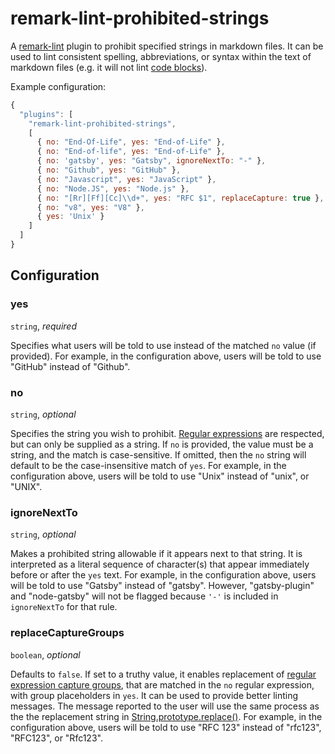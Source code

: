 # remark-lint-prohibited-strings

A [remark-lint](https://www.npmjs.com/package/remark-lint) plugin to prohibit specified strings in markdown files. It can be used to lint consistent spelling, abbreviations, or syntax within the text of markdown files (e.g. it will not lint [code blocks](https://www.markdownguide.org/extended-syntax/#fenced-code-blocks)).

Example configuration:
```javascript
{
  "plugins": [
    "remark-lint-prohibited-strings",
    [
      { no: "End-Of-Life", yes: "End-of-Life" },
      { no: "End-of-life", yes: "End-of-Life" },
      { no: 'gatsby', yes: "Gatsby", ignoreNextTo: "-" },
      { no: "Github", yes: "GitHub" },
      { no: "Javascript", yes: "JavaScript" },
      { no: "Node.JS", yes: "Node.js" },
      { no: "[Rr][Ff][Cc]\\d+", yes: "RFC $1", replaceCapture: true },
      { no: "v8", yes: "V8" },
      { yes: 'Unix' }
    ]
  ]
}
```

## Configuration

### yes

`string`, _required_

Specifies what users will be told to use instead of the matched `no` value (if provided). For example, in the configuration above, users will be told to use "GitHub" instead of "Github".

### no

`string`, _optional_

Specifies the string you wish to prohibit. [Regular expressions](https://developer.mozilla.org/en-US/docs/Web/JavaScript/Guide/Regular_Expressions) are respected, but can only be supplied as a string. If `no` is provided, the value must be a string, and the match is case-sensitive.  If omitted, then the `no` string will default to be the case-insensitive match of `yes`. For example, in the configuration above, users will be told to use "Unix" instead of "unix", or "UNIX".

### ignoreNextTo

`string`, _optional_

Makes a prohibited string allowable if it appears next to that string. It is interpreted as a literal sequence of character(s) that appear immediately before or after the `yes` text. For example, in the configuration above, users will be told to use "Gatsby" instead of "gatsby". However, "gatsby-plugin" and "node-gatsby" will not be flagged because `'-'` is included in `ignoreNextTo` for that rule.

### replaceCaptureGroups

`boolean`, _optional_

Defaults to `false`. If set to a truthy value, it enables replacement of [regular expression capture groups](https://developer.mozilla.org/en-US/docs/Web/JavaScript/Guide/Regular_Expressions/Groups_and_Ranges#using_groups), that are matched in the `no` regular expression, with group placeholders in `yes`. It can be used to provide better linting messages. The message reported to the user will use the same process as the the replacement string in [String.prototype.replace()](https://developer.mozilla.org/en-US/docs/Web/JavaScript/Reference/Global_Objects/String/replace). For example, in the configuration above, users will be told to use "RFC 123" instead of "rfc123", "RFC123", or "Rfc123".
